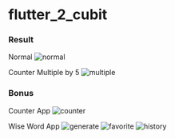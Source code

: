 # flutter_2_cubit

### Result 

Normal
![normal](/img/1.png)

Counter Multiple by 5 
![multiple](/img/2.png)

### Bonus

Counter App
![counter](/img/3.png)

Wise Word App
![generate](/img/4.png)
![favorite](/img/5.png)
![history](/img/6.png)